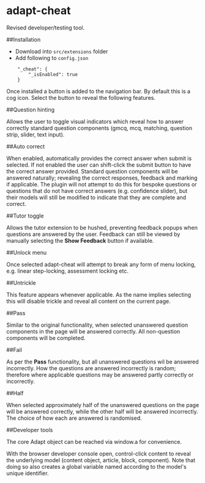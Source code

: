 # adapt-cheat

Revised developer/testing tool.

##Installation

* Download into ``src/extensions`` folder
* Add following to ``config.json``
```
    "_cheat": {
        "_isEnabled": true
    }
```

Once installed a button is added to the navigation bar. By default this is a cog icon. Select the button to reveal the following features.

##Question hinting

Allows the user to toggle visual indicators which reveal how to answer correctly standard question components (gmcq, mcq, matching, question strip, slider, text input).

##Auto correct

When enabled, automatically provides the correct answer when submit is selected. If not enabled the user can shift-click the submit button to have the correct answer provided. Standard question components will be answered naturally; revealing the correct responses, feedback and marking if applicable. The plugin will not attempt to do this for bespoke questions or questions that do not have correct answers (e.g. confidence slider), but their models will still be modified to indicate that they are complete and correct.

##Tutor toggle

Allows the tutor extension to be hushed, preventing feedback popups when questions are answered by the user. Feedback can still be viewed by manually selecting the **Show Feedback** button if available.

##Unlock menu

Once selected adapt-cheat will attempt to break any form of menu locking, e.g. linear step-locking, assessment locking etc.

##Untrickle

This feature appears whenever applicable. As the name implies selecting this will disable trickle and reveal all content on the current page.

##Pass

Similar to the original functionality, when selected unanswered question components in the page will be answered correctly. All non-question components will be completed.

##Fail

As per the **Pass** functionality, but all unanswered questions wil be answered incorrectly. How the questions are answered incorrectly is random; therefore where applicable questions may be answered partly correctly or incorrectly.

##Half

When selected approximately half of the unanswered questions on the page will be answered correctly, while the other half will be answered incorrectly. The choice of how each are answered is randomised.

##Developer tools

The core Adapt object can be reached via window.a for convenience.

With the browser developer console open, control-click content to reveal the underlying model (content object, article, block, component). Note that doing so also creates a global variable named according to the model's unique identifier.
